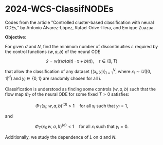# 2024-WCS-ClassifNODEs

Codes from the article "Controlled cluster-based classification with neural ODEs," by Antonio Álvarez-López, Rafael Orive-Illera, and Enrique Zuazua.

**Objective:**

For given $d$ and $N$, find the minimum number of discontinuities $L$ required by the control functions $(w,a,b)$ of the neural ODE

$$
\dot{x} = w(t)\sigma(a(t) \cdot x + b(t)), \quad t \in (0, T)
$$

that allow the classification of any dataset $\{(x_i,y_i)\}_{i=1}^N$, where $x_i \sim U([0,1]^d)$ and $y_i \in \{0,1\}$ are randomly chosen for all $i$.

Classification is understood as finding some controls $(w,a,b)$ such that the flow map $\Phi_T$ of the neural ODE for some fixed $T>0$ satisfies:

$$
\Phi_T(x_i;w,a,b)^{(d)} > 1 \quad \text{for all } x_i \text{ such that } y_i = 1,
$$

and 

$$
\Phi_T(x_i;w,a,b)^{(d)} < 1 \quad \text{for all } x_i \text{ such that } y_i = 0.
$$

Additionally, we study the dependence of $L$ on $d$ and $N$.
